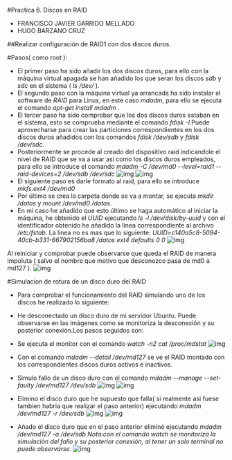 #Practica 6. Discos en RAID
- FRANCISCO JAVIER GARRIDO MELLADO 
- HUGO BARZANO CRUZ

##Realizar configuración de RAID1 con dos discos duros.

#Pasos( como root ):

- El primer paso ha sido añadir los dos discos duros, para ello con la máquina virtual apagada se han añadido los que seran los discos *sdb* y *sdc* en el sistema ( *ls /dev/* ).
- El segundo paso con la máquina virtual ya arrancada ha sido instalar el software de *RAID* para Linux, en este caso *mdadm*, para ello se ejecuta el comando *apt-get install mdadm* .
- El tercer paso ha sido comprobar que los dos discos duros estaban en el sistema, esto se comprueba mediante el comando *fdisk -l*.Puede aprovecharse para crear las particiones correspondientes en los dos discos duros añadidos con los comandos *fdisk /dev/sdb* y *fdisk /dev/sdc*.
- Posteriormente se procede al creado del dispositivo raid indicandole el nivel de RAID que se va a usar asi como los discos duros empleados, para ello se introduce el comando *mdadm -C /dev/md0 --level=raid1 --raid-devices=2 /dev/sdb /dev/sdc*
![img](https://github.com/javiergarridomellado/SWAP2015/blob/master/practica6/mkfs.png)
![img](https://github.com/javiergarridomellado/SWAP2015/blob/master/practica6/mdadmdetail.png)
- El siguiente paso es darle formato al raid, para ello se introduce *mkfs.ext4 /dev/md0*
- Por último se crea la carpeta donde se va a montar, se ejecuta *mkdir /datos* y *mount /dev/md0 /datos*.
- En mi caso he añadido que esto último se haga automático al iniciar la máquina, he obtenido el *UUID* ejecutando *ls -l /dev/disk/by-uuid* y con el identificador obtenido he añadido la linea correspondiente al archivo */etc/fstab*. La linea no es mas que lo siguiente:
*UUID=c140a5c8-5094-40cb-b331-667902156ba8 /datos ext4 defaults 0 0*
![img](https://github.com/javiergarridomellado/SWAP2015/blob/master/practica6/conf_fstab.png)

Al reiniciar y comprobar puede observarse que queda el RAID de manera impoluta ( salvo el nombre que motivo que desconozco pasa de md0 a md127 ).
![img](https://github.com/javiergarridomellado/SWAP2015/blob/master/practica6/reinicio_mdadmdetail.png)

#Simulacion de rotura de un disco duro del RAID

- Para comprobar el funcionamiento del RAID simulando uno de los discos he realizado lo siguiente:

- He desconectado un disco duro de mi servidor Ubuntu. Puede observarse en las imágenes como se monitoriza la desconexión y su posterior conexión.Los pasos seguidos son:
- Se ejecuta el monitor con el comando *watch -n2 cat /proc/mdstat*
![img](https://github.com/javiergarridomellado/SWAP2015/blob/master/practica6/watch.png)
- Con el comando *mdadm --detail /dev/md127* se ve el RAID montado con los correspondientes discos duros activos e inactivos.
- Simulo fallo de un disco duro con el comando *mdadm --manage --set-faulty /dev/md127 /dev/sdb*
![img](https://github.com/javiergarridomellado/SWAP2015/blob/master/practica6/simulacionfallosdb.png)
![img](https://github.com/javiergarridomellado/SWAP2015/blob/master/practica6/watch_seobservafallodiscoduro.png)
- Elimino el disco duro que he supuesto que falla( si realmente asi fuese tambien habria que realizar el paso anterior) ejecutando *mdadm /dev/md127 -r /dev/sdb*
![img](https://github.com/javiergarridomellado/SWAP2015/blob/master/practica6/eliminardisco.png)
![img](https://github.com/javiergarridomellado/SWAP2015/blob/master/practica6/solo1discoactivo.png)
- Añado el disco duro que en el paso anterior eliminé ejecutando *mdadm /dev/md127 -a /dev/sdb*
*Nota:con el comando watch se monitoriza la simulación del fallo y su posterior conexión, al tener un solo terminal no puede observarse.*
![img](https://github.com/javiergarridomellado/SWAP2015/blob/master/practica6/anadirdiscodurofallido.png)

